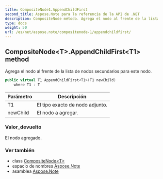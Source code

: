 ```yaml
---
title: CompositeNode1.AppendChildFirst
second_title: Aspose.Note para la referencia de la API de .NET
description: CompositeNode método. Agrega el nodo al frente de la lista de nodos secundarios para este nodo.
type: docs
weight: 50
url: /es/net/aspose.note/compositenode-1/appendchildfirst/
---
```

## CompositeNode&lt;T&gt;.AppendChildFirst&lt;T1&gt; method

Agrega el nodo al frente de la lista de nodos secundarios para este nodo.

```csharp
public virtual T1 AppendChildFirst<T1>(T1 newChild)
    where T1 : T
```

| Parámetro | Descripción |
| --- | --- |
| T1 | El tipo exacto de nodo adjunto. |
| newChild | El nodo a agregar. |

### Valor_devuelto

El nodo agregado.

### Ver también

* class [CompositeNode&lt;T&gt;](../)
* espacio de nombres [Aspose.Note](../../compositenode-1/)
* asamblea [Aspose.Note](../../../)


